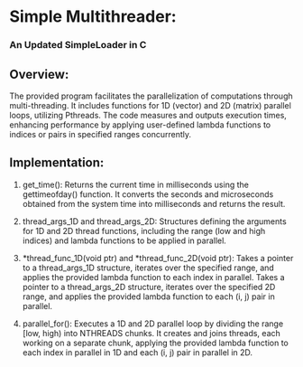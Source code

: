 <h1>Simple Multithreader: <h3>An Updated SimpleLoader in C</h3></h1>

<h2>Overview: </h2>
The provided program facilitates the parallelization of computations through multi-threading. It includes functions for 1D (vector) and 2D (matrix) parallel loops, utilizing Pthreads. The code measures and outputs execution times, enhancing performance by applying user-defined lambda functions to indices or pairs in specified ranges concurrently.

<h2>Implementation: </h2>
 
  1. get_time():
Returns the current time in milliseconds using the gettimeofday() function. It converts the seconds and microseconds obtained from the system time into milliseconds and returns the result.

  2. thread_args_1D and thread_args_2D:
Structures defining the arguments for 1D and 2D thread functions, including the range (low and high indices) and lambda functions to be applied in parallel.

  3. *thread_func_1D(void ptr) and *thread_func_2D(void ptr):
Takes a pointer to a thread_args_1D structure, iterates over the specified range, and applies the provided lambda function to each index in parallel.
Takes a pointer to a thread_args_2D structure, iterates over the specified 2D range, and applies the provided lambda function to each (i, j) pair in parallel.

  4. parallel_for():
Executes a 1D and 2D parallel loop by dividing the range [low, high) into NTHREADS chunks. It creates and joins threads, each working on a separate chunk, applying the provided lambda function to each index in parallel in 1D and each (i, j) pair in parallel in 2D.
